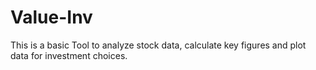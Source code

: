 # Value-Inv
This is a basic Tool to analyze stock data, calculate key figures and plot data for investment choices.
